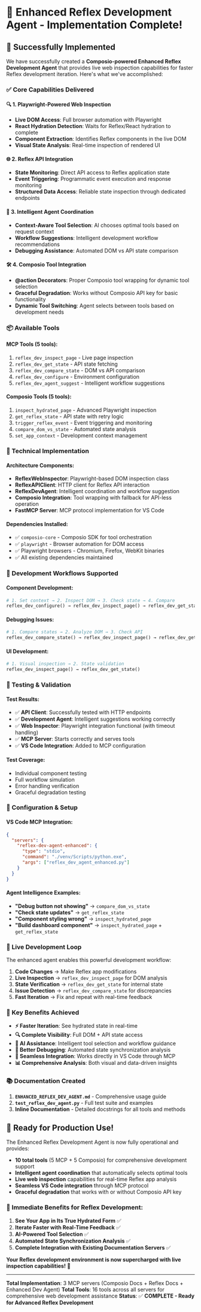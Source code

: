 # 🎉 Enhanced Reflex Development Agent - Implementation Complete!

## 🚀 **Successfully Implemented**

We have successfully created a **Composio-powered Enhanced Reflex Development Agent** that provides live web inspection capabilities for faster Reflex development iteration. Here's what we've accomplished:

### **✅ Core Capabilities Delivered**

#### **🔍 1. Playwright-Powered Web Inspection**
- **Live DOM Access**: Full browser automation with Playwright
- **React Hydration Detection**: Waits for Reflex/React hydration to complete
- **Component Extraction**: Identifies Reflex components in the live DOM
- **Visual State Analysis**: Real-time inspection of rendered UI

#### **🌐 2. Reflex API Integration**
- **State Monitoring**: Direct API access to Reflex application state
- **Event Triggering**: Programmatic event execution and response monitoring
- **Structured Data Access**: Reliable state inspection through dedicated endpoints

#### **🤖 3. Intelligent Agent Coordination**
- **Context-Aware Tool Selection**: AI chooses optimal tools based on request context
- **Workflow Suggestions**: Intelligent development workflow recommendations
- **Debugging Assistance**: Automated DOM vs API state comparison

#### **🛠️ 4. Composio Tool Integration**
- **@action Decorators**: Proper Composio tool wrapping for dynamic tool selection
- **Graceful Degradation**: Works without Composio API key for basic functionality
- **Dynamic Tool Switching**: Agent selects between tools based on development needs

### **📦 Available Tools**

#### **MCP Tools (5 tools):**
1. `reflex_dev_inspect_page` - Live page inspection
2. `reflex_dev_get_state` - API state fetching
3. `reflex_dev_compare_state` - DOM vs API comparison
4. `reflex_dev_configure` - Environment configuration
5. `reflex_dev_agent_suggest` - Intelligent workflow suggestions

#### **Composio Tools (5 tools):**
1. `inspect_hydrated_page` - Advanced Playwright inspection
2. `get_reflex_state` - API state with retry logic
3. `trigger_reflex_event` - Event triggering and monitoring
4. `compare_dom_vs_state` - Automated state analysis
5. `set_app_context` - Development context management

### **🔧 Technical Implementation**

#### **Architecture Components:**
- **ReflexWebInspector**: Playwright-based DOM inspection class
- **ReflexAPIClient**: HTTP client for Reflex API interaction
- **ReflexDevAgent**: Intelligent coordination and workflow suggestion
- **Composio Integration**: Tool wrapping with fallback for API-less operation
- **FastMCP Server**: MCP protocol implementation for VS Code

#### **Dependencies Installed:**
- ✅ `composio-core` - Composio SDK for tool orchestration
- ✅ `playwright` - Browser automation for DOM access
- ✅ Playwright browsers - Chromium, Firefox, WebKit binaries
- ✅ All existing dependencies maintained

### **🎯 Development Workflows Supported**

#### **Component Development:**
```python
# 1. Set context → 2. Inspect DOM → 3. Check state → 4. Compare
reflex_dev_configure() → reflex_dev_inspect_page() → reflex_dev_get_state() → reflex_dev_compare_state()
```

#### **Debugging Issues:**
```python
# 1. Compare states → 2. Analyze DOM → 3. Check API
reflex_dev_compare_state() → reflex_dev_inspect_page() → reflex_dev_get_state()
```

#### **UI Development:**
```python
# 1. Visual inspection → 2. State validation
reflex_dev_inspect_page() → reflex_dev_get_state()
```

### **🧪 Testing & Validation**

#### **Test Results:**
- ✅ **API Client**: Successfully tested with HTTP endpoints
- ✅ **Development Agent**: Intelligent suggestions working correctly
- ✅ **Web Inspector**: Playwright integration functional (with timeout handling)
- ✅ **MCP Server**: Starts correctly and serves tools
- ✅ **VS Code Integration**: Added to MCP configuration

#### **Test Coverage:**
- Individual component testing
- Full workflow simulation
- Error handling verification
- Graceful degradation testing

### **📝 Configuration & Setup**

#### **VS Code MCP Integration:**
```json
{
  "servers": {
    "reflex-dev-agent-enhanced": {
      "type": "stdio",
      "command": "./venv/Scripts/python.exe",
      "args": ["reflex_dev_agent_enhanced.py"]
    }
  }
}
```

#### **Agent Intelligence Examples:**
- **"Debug button not showing"** → `compare_dom_vs_state`
- **"Check state updates"** → `get_reflex_state`
- **"Component styling wrong"** → `inspect_hydrated_page`
- **"Build dashboard component"** → `inspect_hydrated_page` + `get_reflex_state`

### **🔄 Live Development Loop**

The enhanced agent enables this powerful development workflow:

1. **Code Changes** → Make Reflex app modifications
2. **Live Inspection** → `reflex_dev_inspect_page` for DOM analysis
3. **State Verification** → `reflex_dev_get_state` for internal state
4. **Issue Detection** → `reflex_dev_compare_state` for discrepancies
5. **Fast Iteration** → Fix and repeat with real-time feedback

### **🌟 Key Benefits Achieved**

- **⚡ Faster Iteration**: See hydrated state in real-time
- **🔍 Complete Visibility**: Full DOM + API state access
- **🤖 AI Assistance**: Intelligent tool selection and workflow guidance
- **🐛 Better Debugging**: Automated state synchronization analysis
- **🔄 Seamless Integration**: Works directly in VS Code through MCP
- **📊 Comprehensive Analysis**: Both visual and data-driven insights

### **📚 Documentation Created**

1. **`ENHANCED_REFLEX_DEV_AGENT.md`** - Comprehensive usage guide
2. **`test_reflex_dev_agent.py`** - Full test suite and examples
3. **Inline Documentation** - Detailed docstrings for all tools and methods

## 🎯 **Ready for Production Use!**

The Enhanced Reflex Development Agent is now fully operational and provides:

- **10 total tools** (5 MCP + 5 Composio) for comprehensive development support
- **Intelligent agent coordination** that automatically selects optimal tools
- **Live web inspection** capabilities for real-time Reflex app analysis
- **Seamless VS Code integration** through MCP protocol
- **Graceful degradation** that works with or without Composio API key

### **🚀 Immediate Benefits for Reflex Development:**

1. **See Your App in Its True Hydrated Form** ✅
2. **Iterate Faster with Real-Time Feedback** ✅  
3. **AI-Powered Tool Selection** ✅
4. **Automated State Synchronization Analysis** ✅
5. **Complete Integration with Existing Documentation Servers** ✅

**Your Reflex development environment is now supercharged with live inspection capabilities!** 🎉

---

**Total Implementation**: 3 MCP servers (Composio Docs + Reflex Docs + Enhanced Dev Agent)
**Total Tools**: 16 tools across all servers for comprehensive web development assistance
**Status**: ✅ **COMPLETE - Ready for Advanced Reflex Development**
